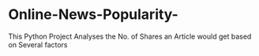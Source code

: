 # Online-News-Popularity-
This Python Project Analyses the No. of Shares an Article would get based on Several factors
